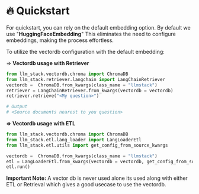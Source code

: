 # 🔥 Quickstart

For quickstart, you can rely on the default embedding option. By default we use "**HuggingFaceEmbedding**" This eliminates the need to configure embeddings, making the process effortless.

To utilize the vectordb configuration with the default embedding:

\=> **Vectordb usage with Retriever**

```python
from llm_stack.vectordb.chroma import ChromaDB
from llm_stack.retriever.langchain import LangChainRetriever
vectordb =  ChromaDB.from_kwargs(class_name = "llmstack")
retriever = LangChainRetriever.from_kwargs(vectordb = vectordb)
retriever.retrieve("<My question>")

# Output 
# <Source documents nearest to you question>
```

**=> Vectordb usage with ETL**

```python
from llm_stack.vectordb.chroma import ChromaDB
from llm_stack.etl.lang_loader import LangLoaderEtl
from llm_stack.etl.utils import get_config_from_source_kwargs

vectordb =  ChromaDB.from_kwargs(class_name = "llmstack")
etl = LangLoaderEtl.from_kwargs(vectordb = vectordb, get_config_from_source_kwargs("pdf", "/path/to/pdf"))
etl.run()
```

**Important Note:** A vector db is never used alone its used along with either ETL or Retrieval which gives a good usecase to use the vectordb.&#x20;
